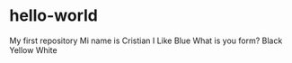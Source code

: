 # hello-world
My first repository
Mi name is Cristian
I Like Blue
What is you form?
Black
Yellow
White
